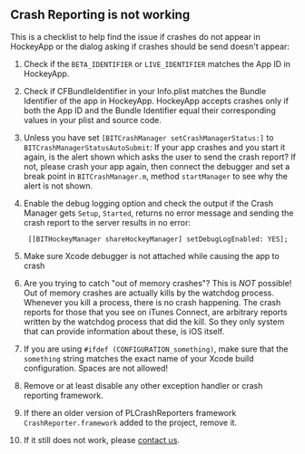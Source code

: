 ## Crash Reporting is not working

This is a checklist to help find the issue if crashes do not appear in HockeyApp or the dialog asking if crashes should be send doesn't appear:


1. Check if the `BETA_IDENTIFIER` or `LIVE_IDENTIFIER` matches the App ID in HockeyApp.

2. Check if CFBundleIdentifier in your Info.plist matches the Bundle Identifier of the app in HockeyApp. HockeyApp accepts crashes only if both the App ID and the Bundle Identifier equal their corresponding values in your plist and source code.

3. Unless you have set `[BITCrashManager setCrashManagerStatus:]` to `BITCrashManagerStatusAutoSubmit`: If your app crashes and you start it again, is the alert shown which asks the user to send the crash report? If not, please crash your app again, then connect the debugger and set a break point in `BITCrashManager.m`, method `startManager` to see why the alert is not shown.

4. Enable the debug logging option and check the output if the Crash Manager gets `Setup`, `Started`, returns no error message and sending the crash report to the server results in no error:

        [[BITHockeyManager shareHockeyManager] setDebugLogEnabled: YES];
    

5. Make sure Xcode debugger is not attached while causing the app to crash

6. Are you trying to catch "out of memory crashes"? This is _NOT_ possible! Out of memory crashes are actually kills by the watchdog process. Whenever you kill a process, there is no crash happening. The crash reports for those that you see on iTunes Connect, are arbitrary reports written by the watchdog process that did the kill. So they only system that can provide information about these, is iOS itself.

7. If you are using `#ifdef (CONFIGURATION_something)`, make sure that the `something` string matches the exact name of your Xcode build configuration. Spaces are not allowed!

8. Remove or at least disable any other exception handler or crash reporting framework.

9. If there an older version of PLCrashReporters framework `CrashReporter.framework` added to the project, remove it.

10. If it still does not work, please [contact us](http://support.hockeyapp.net/discussion/new).

